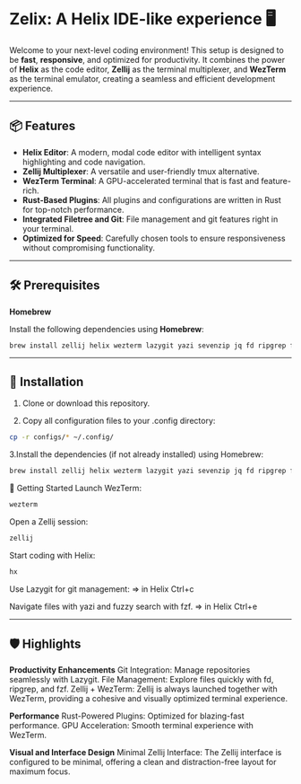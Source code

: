 # Zelix: A Helix IDE-like experience 🖥️

Welcome to your next-level coding environment! This setup is designed to be **fast**, **responsive**, and optimized for productivity. It combines the power of **Helix** as the code editor, **Zellij** as the terminal multiplexer, and **WezTerm** as the terminal emulator, creating a seamless and efficient development experience.

---

## 📦 Features

- **Helix Editor**: A modern, modal code editor with intelligent syntax highlighting and code navigation.
- **Zellij Multiplexer**: A versatile and user-friendly tmux alternative.
- **WezTerm Terminal**: A GPU-accelerated terminal that is fast and feature-rich.
- **Rust-Based Plugins**: All plugins and configurations are written in Rust for top-notch performance.
- **Integrated Filetree and Git**: File management and git features right in your terminal.
- **Optimized for Speed**: Carefully chosen tools to ensure responsiveness without compromising functionality.

---

## 🛠️ Prerequisites

**Homebrew**

Install the following dependencies using **Homebrew**:

```zsh
brew install zellij helix wezterm lazygit yazi sevenzip jq fd ripgrep fzf zoxide
```

---

## 📁 Installation

1. Clone or download this repository.

2. Copy all configuration files to your .config directory:

```zsh
cp -r configs/* ~/.config/
```

3.Install the dependencies (if not already installed) using Homebrew:

```zsh
brew install zellij helix wezterm lazygit yazi sevenzip jq fd ripgrep fzf zoxide
```

🚀 Getting Started
Launch WezTerm:

```zsh
wezterm
```

Open a Zellij session:

```zsh
zellij
```

Start coding with Helix:

```zsh
hx
```

Use Lazygit for git management:
=> in Helix Ctrl+c

Navigate files with yazi and fuzzy search with fzf.
=> in Helix Ctrl+e

---

## 🛡️ Highlights

**Productivity Enhancements**
Git Integration: Manage repositories seamlessly with Lazygit.
File Management: Explore files quickly with fd, ripgrep, and fzf.
Zellij + WezTerm: Zellij is always launched together with WezTerm, providing a cohesive and visually optimized terminal experience.

**Performance**
Rust-Powered Plugins: Optimized for blazing-fast performance.
GPU Acceleration: Smooth terminal experience with WezTerm.

**Visual and Interface Design**
Minimal Zellij Interface: The Zellij interface is configured to be minimal, offering a clean and distraction-free layout for maximum focus.
